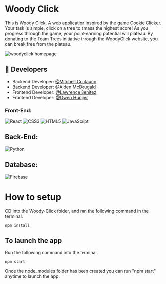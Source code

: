 # Woody Click
This is Woody Click. A web application inspired by the game Cookie Clicker. Your task is simple, click on a tree to amass the highest score! As you progress through the game, your point-earning potential will plateau. By donating to the Team Trees initiative through the WoodyClick website, you can break free from the plateau.

![woodyclick homepage](https://github.com/Mcootauc/Woody-Click/assets/73667103/10e49dd9-a620-4d92-8405-30c7590b0dfe)

## 🔗 Developers
- Backend Developer: [@Mitchell Cootauco](https://github.com/Mcootauc)
- Backend Developer: [@Aiden McDougald](https://github.com/aidmc44)
- Frontend Developer: [@Lawrence Benitez](https://github.com/Law47)
- Frontend Developer: [@Owen Hunger](https://github.com/ohunger)

### Front-End:
![React](https://img.shields.io/badge/-React-61DAFB?style=for-the-badge&logo=react&logoColor=white)
![CSS3](https://img.shields.io/badge/-CSS3-1572B6?style=for-the-badge&logo=css3&logoColor=white)
![HTML5](https://img.shields.io/badge/-HTML5-E34F26?style=for-the-badge&logo=html5&logoColor=white)
![JavaScript](https://img.shields.io/badge/-JavaScript-F7DF1E?style=for-the-badge&logo=javascript&logoColor=black)

## Back-End:
![Python](https://img.shields.io/badge/-Python-3670A0?style=for-the-badge&logo=python&logoColor=ffdd54)

## Database:
![Firebase](https://img.shields.io/badge/firebase-%23039BE5.svg?style=for-the-badge&logo=firebase)


# How to setup
CD into the Woody-Click folder, and run the following command in the terminal.

`npm install`

## To launch the app
Run the following command into the terminal.

`npm start`

Once the node_modules folder has been created you can run "npm start" anytime to launch the app.
